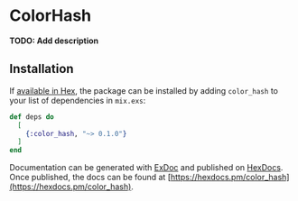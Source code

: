 # ColorHash

**TODO: Add description**

## Installation

If [available in Hex](https://hex.pm/docs/publish), the package can be installed
by adding `color_hash` to your list of dependencies in `mix.exs`:

```elixir
def deps do
  [
    {:color_hash, "~> 0.1.0"}
  ]
end
```

Documentation can be generated with [ExDoc](https://github.com/elixir-lang/ex_doc)
and published on [HexDocs](https://hexdocs.pm). Once published, the docs can
be found at [https://hexdocs.pm/color_hash](https://hexdocs.pm/color_hash).

